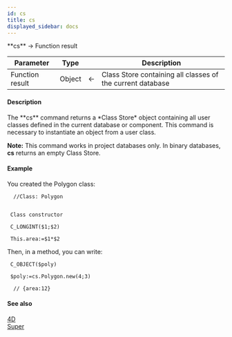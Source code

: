 ```yaml
---
id: cs
title: cs
displayed_sidebar: docs
---
```


<!--REF #_command_.cs.Syntax-->**cs** -> Function result<!-- END REF-->
<!--REF #_command_.cs.Params-->
| Parameter | Type |  | Description |
| --- | --- | --- | --- |
| Function result | Object | <- | Class Store containing all classes of the current database |

<!-- END REF-->

#### Description 

<!--REF #_command_.cs.Summary-->The **cs** command returns a *Class Store* object containing all user classes defined in the current database or component.<!-- END REF--> This command is necessary to instantiate an object from a user class. 

**Note:** This command works in project databases only. In binary databases, **cs** returns an empty Class Store.

#### Example 

You created the Polygon class:

```4d
  //Class: Polygon
 

 Class constructor

 C_LONGINT($1;$2)

 This.area:=$1*$2
```

Then, in a method, you can write:

```4d
 C_OBJECT($poly)

 $poly:=cs.Polygon.new(4;3)

  // {area:12}
```

#### See also 
[4D](4d.md)  
[Super](super.md)  